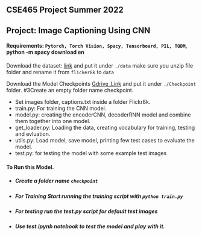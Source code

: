 ## CSE465 Project Summer 2022

## Project: Image Captioning Using CNN 

#### Requirements: `Pytorch, Torch Vision, Spacy, Tensorboard, PIL, TQDM`, python -m spacy download en

Download the dataset: [link](https://www.kaggle.com/dataset/e1cd22253a9b23b073794872bf565648ddbe4f17e7fa9e74766ad3707141adeb) 
and put it under `./data` make sure you unzip file folder and rename it from `flicker8k` to `data`

Download the Model Checkpoints [Gdrive_Link](https://drive.google.com/file/d/1H7YoXvwz_n9V-891MoSLIwogOX5cmK5N/view) and put it under `./Checkpoint` folder. #3Create an empty folder name checkpoint.

- Set images folder, captions.txt inside a folder Flickr8k.
- train.py: For training the CNN model.
- model.py: creating the encoderCNN, decoderRNN model and combine them together into one model. 
- get_loader.py: Loading the data, creating vocabulary for training, testing and evluation.
- utils.py: Load model, save model, printing few test cases to evaluate the model.
- test.py: for testing the model with some example test images

#### To Run this Model.
- ##### Create a folder name `checkpoint`
- ##### For Training Start running the training script with `python train.py` 
- ##### For testing run the test.py script for default test images 
- ##### Use test.ipynb notebook to test the model and play with it.

